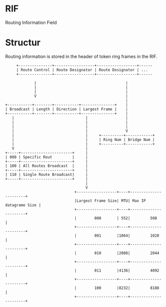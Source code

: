 # RIF
Routing Information Field

# Structur

Routing information is stored in the header of token ring frames in the RIF.


         +---------------+------------------+------------------+------
         | Route Control | Route Designator | Route Designator | ...
         +---------------+------------------+------------------+------
         
                 |                                        |
                 |                                        |
                 |                                        |
                 V                                        |
                                                          |
    +-----------+--------+-----------+---------------+    |
    | Broadcast | Length | Direction | Largest Frame |    |
    +-----------+--------+-----------+---------------+    |
       |                                |                 |
       |                                |                 |
       |                                |                 |
       |                                |                 V
       |                                |     +----------+------------+
       |                                |     | Ring Num | Bridge Num |
       |                                |     +----------+------------+
       V                                |
    +-----+-----------------------+     |
    | 000 | Specific Rout         |     |
    +-----+-----------------------+     |
    | 100 | All Routes Broadcast  |     |
    +-----+-----------------------+     |
    | 110 | Single Route Broadcast|     |
    +-----+-----------------------+     |
                                        |
                                        V
                                   +------------------+----+-----------------------+
                                   |Largest Frame Size| MTU| Max IP datagrame Size |
                                   +------------------+----+-----------------------+
                                   |        000       | 552|         508           |
                                   +------------------+----+-----------------------+
                                   |        001       |1064|         1020          |
                                   +------------------+----+-----------------------+
                                   |        010       |2088|         2044          |
                                   +------------------+----+-----------------------+
                                   |        011       |4136|         4092          |
                                   +------------------+----+-----------------------+
                                   |        100       |8232|         8188          |
                                   +------------------+----+-----------------------+
    
    
    
    
